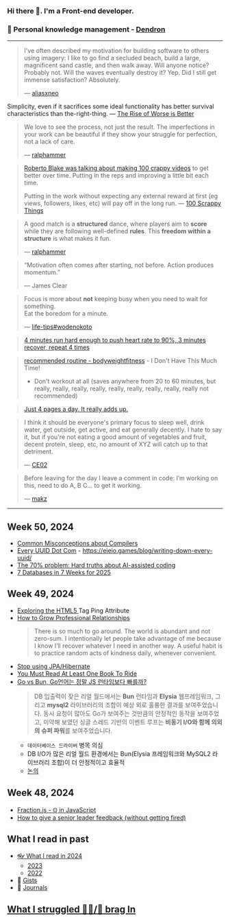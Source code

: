 ### Hi there 👋. I'm a Front-end developer.
### 🌱 Personal knowledge management - [Dendron](https://luke-snaw.github.io/)

---

> I've often described my motivation for building software to others using imagery: I like to go find a secluded beach, build a large, magnificent sand castle, and then walk away. Will anyone notice? Probably not. Will the waves eventually destroy it? Yep. Did I still get immense satisfaction? Absolutely.
>
> — [aliasxneo](https://news.ycombinator.com/item?id=41497113)

Simplicity, even if it sacrifices some ideal functionality has better survival characteristics than the-right-thing. — [The Rise of Worse is Better](https://www.dreamsongs.com/RiseOfWorseIsBetter.html)

> We love to see the process, not just the result. The imperfections in your work can be beautiful if they show your struggle for perfection, not a lack of care.
>
> — [ralphammer](https://ralphammer.com/is-perfection-boring/)

> [Roberto Blake was talking about making 100 crappy videos](https://www.youtube.com/watch?v=OnUBaQ1Sp_E) to get better over time. Putting in the reps and improving a little bit each time.
>
> Putting in the work without expecting any external reward at first (eg views, followers, likes, etc) will pay off in the long run. — [100 Scrappy Things](https://www.florin-pop.com/blog/100-scrappy-things/)

> A good match is a **structured** dance, where players aim to **score** while they are following well-defined **rules**. This **freedom within a structure** is what makes it fun.
>
> — [ralphammer](https://ralphammer.com/how-to-get-started/)

> “Motivation often comes after starting, not before. Action produces momentum.”
>
> — James Clear

> Focus is more about **not** keeping busy when you need to wait for something.  
> Eat the boredom for a minute.
>
> — [life-tips#wodenokoto](https://luke-snaw.github.io/notes/ettkt3iClONnxpbGwBVLl/#wodenokoto)

> [4 minutes run hard enough to push heart rate to 90%, 3 minutes recover, repeat 4 times](https://news.ycombinator.com/item?id=34213181)

> [recommended routine - bodyweightfitness](https://www.reddit.com/r/bodyweightfitness/wiki/kb/recommended_routine/) - I Don't Have This Much Time!
>
> - Don't workout at all (saves anywhere from 20 to 60 minutes, but really, really, really, really, really, really, really, really, really not recommended)

> [Just 4 pages a day. It really adds up.](https://news.ycombinator.com/item?id=34779980)

> I think it should be everyone's primary focus to sleep well, drink water, get outside, get active, and eat generally decently. I hate to say it, but if you're not eating a good amount of vegetables and fruit, decent protein, sleep, etc, no amount of XYZ will catch up to that detriment.
>
> — [CE02](https://news.ycombinator.com/item?id=35056071)

> Before leaving for the day I leave a comment in code: I’m working on this, need to do A, B C… to get it working.
>
> — [makz](https://news.ycombinator.com/item?id=40744916)

---

## Week 50, 2024
- [Common Misconceptions about Compilers](https://sbaziotis.com/compilers/common-misconceptions-about-compilers.html)
- [Every UUID Dot Com](https://everyuuid.com/) - https://eieio.games/blog/writing-down-every-uuid/
- [The 70% problem: Hard truths about AI-assisted coding](https://addyo.substack.com/p/the-70-problem-hard-truths-about)
- [7 Databases in 7 Weeks for 2025](https://matt.blwt.io/post/7-databases-in-7-weeks-for-2025/)

## Week 49, 2024

- [Exploring the HTML5 <a> Tag Ping Attribute](https://jsdev.space/html-ping-attribute/)
- [How to Grow Professional Relationships](https://tej.as/blog/how-to-grow-professional-relationships-tjs-model)
  > There is so much to go around. The world is abundant and not zero-sum. I intentionally let people take advantage of me because I know I’ll recover whatever I need in another way.
  > A useful habit is to practice random acts of kindness daily, whenever convenient.
- [Stop using JPA/Hibernate](https://www.stemlaur.com/blog/2021/03/30/tech-hibern-hate/)
- [You Must Read At Least One Book To Ride](https://ludic.mataroa.blog/blog/you-must-read-at-least-one-book-to-ride/)
- [Go vs Bun, Go언어는 정말 JS 런타임보다 빠를까?](https://tsboard.dev/blog/sirini/41)
  > DB 입출력이 잦은 리얼 월드에서는 **Bun** 런타임과 **Elysia** 웹프레임워크, 그리고 **mysql2** 라이브러리의 조합이 예상 외로 훌륭한 결과를 보여주었습니다. 동시 요청이 많아도 Go가 보여주는 것만큼의 안정적인 동작을 보여주었고, 미약해 보였던 싱글 스레드 기반의 이벤트 루프는 **비동기 I/O와 함께 의외의 슈퍼 파워**를 보여주었습니다.
  - `데이터베이스 드라이버` 병목 의심
  - DB I/O가 많은 리얼 월드 환경에서는 Bun(Elysia 프레임워크와 MySQL2 라이브러리 조합)이 더 안정적이고 효율적
  - [논의](https://news.hada.io/comment?id=31958)

## Week 48, 2024

- [Fraction.js - ℚ in JavaScript](https://github.com/rawify/Fraction.js)
- [How to give a senior leader feedback (without getting fired)](https://newsletter.weskao.com/p/how-to-give-a-senior-leader-feedback-without-getting-fired)

## What I read in past

- [👓 What I read in 2024](https://luke-snaw.github.io/notes/t9eilmx27nd8ytoelbm5v10/)
  - [2023](https://luke-snaw.github.io/notes/d9io1hr2n9vdbvucvy3iquj/)
  - [2022](https://luke-snaw.github.io/notes/l4c5ilaotvka1yh10wv88cy/)
- 📝 [Gists](https://gist.github.com/Luke-SNAW)
- 📜 [Journals](https://luke-snaw.github.io/Luke-SNAW__netlify-CMS.github.io/)

## [What I struggled 🧗‍♂️/📣 brag In](https://luke-snaw.github.io/notes/6645fjtiqxtko03nuccgjj2/)
<!--
**Luke-SNAW/Luke-SNAW** is a ✨ _special_ ✨ repository because its `README.md` (this file) appears on your GitHub profile.

Here are some ideas to get you started:

- 🔭 I’m currently working on ...
- 🌱 I’m currently learning ...
- 👯 I’m looking to collaborate on ...
- 🤔 I’m looking for help with ...
- 💬 Ask me about ...
- 📫 How to reach me: ...
- 😄 Pronouns: ...
- ⚡ Fun fact: ...
-->
